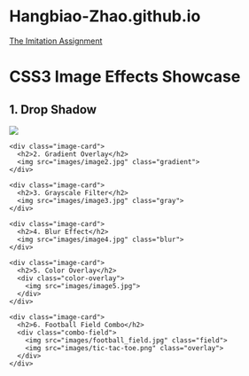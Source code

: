 # Hangbiao-Zhao.github.io

<p><a href="/BasicWebDev/The Imitation Assignment.html" target="black">The Imitation Assignment</a></p>
<!DOCTYPE html>
<html lang="en">
<head>
  <meta charset="UTF-8">
  <title>CSS3 Image Effects Project</title>
  <link rel="stylesheet" href="styles.css">
</head>
<body>
  <h1>CSS3 Image Effects Showcase</h1>

  <section class="image-container">
    <div class="image-card">
      <h2>1. Drop Shadow</h2>
      <img src="images/image1.jpg" class="shadow">
    </div>

    <div class="image-card">
      <h2>2. Gradient Overlay</h2>
      <img src="images/image2.jpg" class="gradient">
    </div>

    <div class="image-card">
      <h2>3. Grayscale Filter</h2>
      <img src="images/image3.jpg" class="gray">
    </div>

    <div class="image-card">
      <h2>4. Blur Effect</h2>
      <img src="images/image4.jpg" class="blur">
    </div>

    <div class="image-card">
      <h2>5. Color Overlay</h2>
      <div class="color-overlay">
        <img src="images/image5.jpg">
      </div>
    </div>

    <div class="image-card">
      <h2>6. Football Field Combo</h2>
      <div class="combo-field">
        <img src="images/football_field.jpg" class="field">
        <img src="images/tic-tac-toe.png" class="overlay">
      </div>
    </div>
  </section>
</body>
</html>
